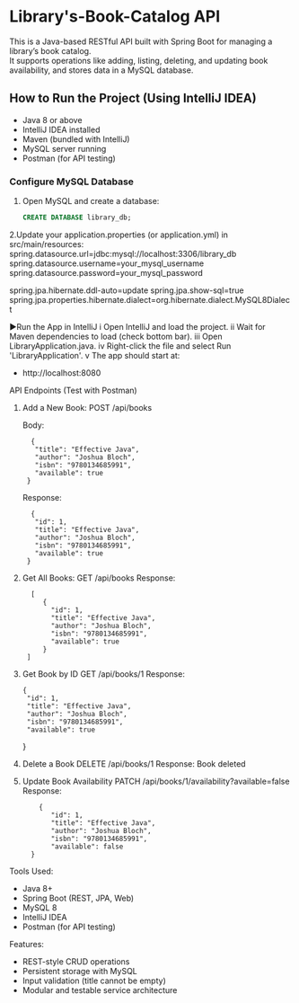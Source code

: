# **Library's-Book-Catalog API**

This is a Java-based RESTful API built with Spring Boot for managing a library’s book catalog.  
It supports operations like adding, listing, deleting, and updating book availability, and stores data in a MySQL database.

  ##  How to Run the Project (Using IntelliJ IDEA)
  - Java 8 or above
  - IntelliJ IDEA installed
  - Maven (bundled with IntelliJ)
  - MySQL server running
  - Postman (for API testing)

  ###  Configure MySQL Database
  1. Open MySQL and create a database:
     ```sql
     CREATE DATABASE library_db;


2.Update your application.properties (or application.yml) in src/main/resources:
  spring.datasource.url=jdbc:mysql://localhost:3306/library_db
  spring.datasource.username=your_mysql_username
  spring.datasource.password=your_mysql_password
  
  spring.jpa.hibernate.ddl-auto=update
  spring.jpa.show-sql=true
  spring.jpa.properties.hibernate.dialect=org.hibernate.dialect.MySQL8Dialect


▶️Run the App in IntelliJ
 i Open IntelliJ and load the project.
 ii Wait for Maven dependencies to load (check bottom bar).
 iii Open LibraryApplication.java.
 iv Right-click the file and select Run 'LibraryApplication'.
 v The app should start at:
   - http://localhost:8080

API Endpoints (Test with Postman)
  1. Add a New Book:
     POST /api/books
     
       Body:
     
           {
            "title": "Effective Java",
            "author": "Joshua Bloch",
            "isbn": "9780134685991",
            "available": true
          }
     Response:
     
           {
            "id": 1,
            "title": "Effective Java",
            "author": "Joshua Bloch",
            "isbn": "9780134685991",
            "available": true
          }

3. Get All Books:
   GET /api/books
     Response:
   
         [
            {
              "id": 1,
              "title": "Effective Java",
              "author": "Joshua Bloch",
              "isbn": "9780134685991",
              "available": true
            }
        ]

5. Get Book by ID
   GET /api/books/1
    Response:
   
       {
        "id": 1,
        "title": "Effective Java",
        "author": "Joshua Bloch",
        "isbn": "9780134685991",
        "available": true
      }

7. Delete a Book
   DELETE /api/books/1
      Response:
         Book deleted

8. Update Book Availability
   PATCH /api/books/1/availability?available=false
        Response:
   
           {
              "id": 1,
              "title": "Effective Java",
              "author": "Joshua Bloch",
              "isbn": "9780134685991",
              "available": false
         }

Tools Used:
 - Java 8+
 - Spring Boot (REST, JPA, Web)
 - MySQL 8
 - IntelliJ IDEA
 - Postman (for API testing)

Features:
 - REST-style CRUD operations
 - Persistent storage with MySQL
 - Input validation (title cannot be empty)
 - Modular and testable service architecture
